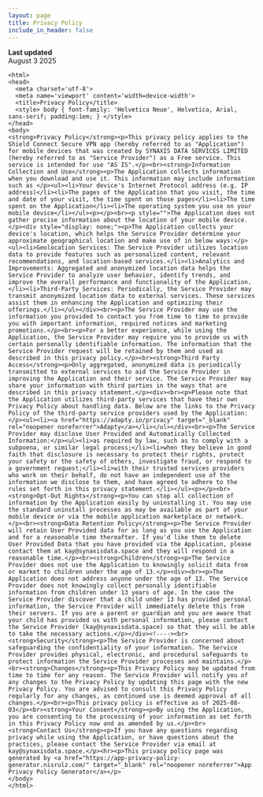 ```yaml
---
layout: page
title: Privacy Policy
include_in_header: false
---
```


**Last updated**  
August 3 2025

<!DOCTYPE html>
    <html>
    <head>
      <meta charset='utf-8'>
      <meta name='viewport' content='width=device-width'>
      <title>Privacy Policy</title>
      <style> body { font-family: 'Helvetica Neue', Helvetica, Arial, sans-serif; padding:1em; } </style>
    </head>
    <body>
    <strong>Privacy Policy</strong><p>This privacy policy applies to the Shield Connect Secure VPN app (hereby referred to as "Application") for mobile devices that was created by SYNAXIS DATA SERVICES LIMITED (hereby referred to as "Service Provider") as a Free service. This service is intended for use "AS IS".</p><br><strong>Information Collection and Use</strong><p>The Application collects information when you download and use it. This information may include information such as </p><ul><li>Your device's Internet Protocol address (e.g. IP address)</li><li>The pages of the Application that you visit, the time and date of your visit, the time spent on those pages</li><li>The time spent on the Application</li><li>The operating system you use on your mobile device</li></ul><p></p><br><p style="">The Application does not gather precise information about the location of your mobile device.</p><div style="display: none;"><p>The Application collects your device's location, which helps the Service Provider determine your approximate geographical location and make use of in below ways:</p><ul><li>Geolocation Services: The Service Provider utilizes location data to provide features such as personalized content, relevant recommendations, and location-based services.</li><li>Analytics and Improvements: Aggregated and anonymized location data helps the Service Provider to analyze user behavior, identify trends, and improve the overall performance and functionality of the Application.</li><li>Third-Party Services: Periodically, the Service Provider may transmit anonymized location data to external services. These services assist them in enhancing the Application and optimizing their offerings.</li></ul></div><br><p>The Service Provider may use the information you provided to contact you from time to time to provide you with important information, required notices and marketing promotions.</p><br><p>For a better experience, while using the Application, the Service Provider may require you to provide us with certain personally identifiable information. The information that the Service Provider request will be retained by them and used as described in this privacy policy.</p><br><strong>Third Party Access</strong><p>Only aggregated, anonymized data is periodically transmitted to external services to aid the Service Provider in improving the Application and their service. The Service Provider may share your information with third parties in the ways that are described in this privacy statement.</p><div><br><p>Please note that the Application utilizes third-party services that have their own Privacy Policy about handling data. Below are the links to the Privacy Policy of the third-party service providers used by the Application:</p><ul><li><a href="https://adapty.io/privacy" target="_blank" rel="noopener noreferrer">Adapty</a></li></ul></div><br><p>The Service Provider may disclose User Provided and Automatically Collected Information:</p><ul><li>as required by law, such as to comply with a subpoena, or similar legal process;</li><li>when they believe in good faith that disclosure is necessary to protect their rights, protect your safety or the safety of others, investigate fraud, or respond to a government request;</li><li>with their trusted services providers who work on their behalf, do not have an independent use of the information we disclose to them, and have agreed to adhere to the rules set forth in this privacy statement.</li></ul><p></p><br><strong>Opt-Out Rights</strong><p>You can stop all collection of information by the Application easily by uninstalling it. You may use the standard uninstall processes as may be available as part of your mobile device or via the mobile application marketplace or network.</p><br><strong>Data Retention Policy</strong><p>The Service Provider will retain User Provided data for as long as you use the Application and for a reasonable time thereafter. If you'd like them to delete User Provided Data that you have provided via the Application, please contact them at kay@synaxisdata.space and they will respond in a reasonable time.</p><br><strong>Children</strong><p>The Service Provider does not use the Application to knowingly solicit data from or market to children under the age of 13.</p><div><br><p>The Application does not address anyone under the age of 13. The Service Provider does not knowingly collect personally identifiable information from children under 13 years of age. In the case the Service Provider discover that a child under 13 has provided personal information, the Service Provider will immediately delete this from their servers. If you are a parent or guardian and you are aware that your child has provided us with personal information, please contact the Service Provider (kay@synaxisdata.space) so that they will be able to take the necessary actions.</p></div><!----><br><strong>Security</strong><p>The Service Provider is concerned about safeguarding the confidentiality of your information. The Service Provider provides physical, electronic, and procedural safeguards to protect information the Service Provider processes and maintains.</p><br><strong>Changes</strong><p>This Privacy Policy may be updated from time to time for any reason. The Service Provider will notify you of any changes to the Privacy Policy by updating this page with the new Privacy Policy. You are advised to consult this Privacy Policy regularly for any changes, as continued use is deemed approval of all changes.</p><br><p>This privacy policy is effective as of 2025-08-03</p><br><strong>Your Consent</strong><p>By using the Application, you are consenting to the processing of your information as set forth in this Privacy Policy now and as amended by us.</p><br><strong>Contact Us</strong><p>If you have any questions regarding privacy while using the Application, or have questions about the practices, please contact the Service Provider via email at kay@synaxisdata.space.</p><hr><p>This privacy policy page was generated by <a href="https://app-privacy-policy-generator.nisrulz.com/" target="_blank" rel="noopener noreferrer">App Privacy Policy Generator</a></p>
    </body>
    </html>
